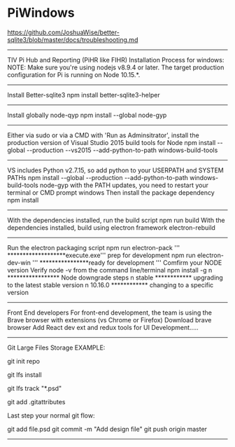 # PiWindows
https://github.com/JoshuaWise/better-sqlite3/blob/master/docs/troubleshooting.md


*****************************************************************************************************************************
TIV Pi Hub and Reporting (PiHR like FIHR) Installation Process for windows: NOTE: Make sure you're using nodejs v8.9.4 or later. The target production configuration for Pi is running on Node 10.15.*.
*****************************************************************************************************************************
Install Better-sqlite3 npm install better-sqlite3-helper
*****************************************************************************************************************************
Install globally node-qyp npm install --global node-gyp
*****************************************************************************************************************************
Either via sudo or via a CMD with 'Run as Adminsitrator', install the production version of Visual Studio 2015 build tools for Node npm install --global --production --vs2015 --add-python-to-path windows-build-tools
*****************************************************************************************************************************
VS includes Python v2.7.15, so add python to your USERPATH and SYSTEM PATHs npm install --global --production --add-python-to-path windows-build-tools node-gyp
with the PATH updates, you need to restart your terminal or CMD prompt windows
Then install the package dependency
npm install
*****************************************************************************************************************************
With the dependencies installed, run the build script npm run build
With the dependencies installed, build using electron framework electron-rebuild
*****************************************************************************************************************************
Run the electron packaging script npm run electron-pack ''' *******************execute.exe'''
prep for development npm run electron-dev-win ''' ****************ready for development ''' Comfirm your NODE version Verify node -v from the command line/terminal
npm install -g n ***************** Node downgrade steps
n stable ************ upgrading to the latest stable version
n 10.16.0 ************ changing to a specific version
*****************************************************************************************************************************
Front End developers For front-end development, the team is using the Brave browser with extensions (vs Chrome or Firefox)
Download brave browser Add React dev ext and redux tools for UI Development.....


*****************************************************************************************************************************
Git Large Files Storage
EXAMPLE:

git init repo

git lfs install

git lfs track "*.psd"

git add .gitattributes


Last step your normal git flow:

git add file.psd
git commit -m "Add design file"
git push origin master





******************************************************************************************************************************

